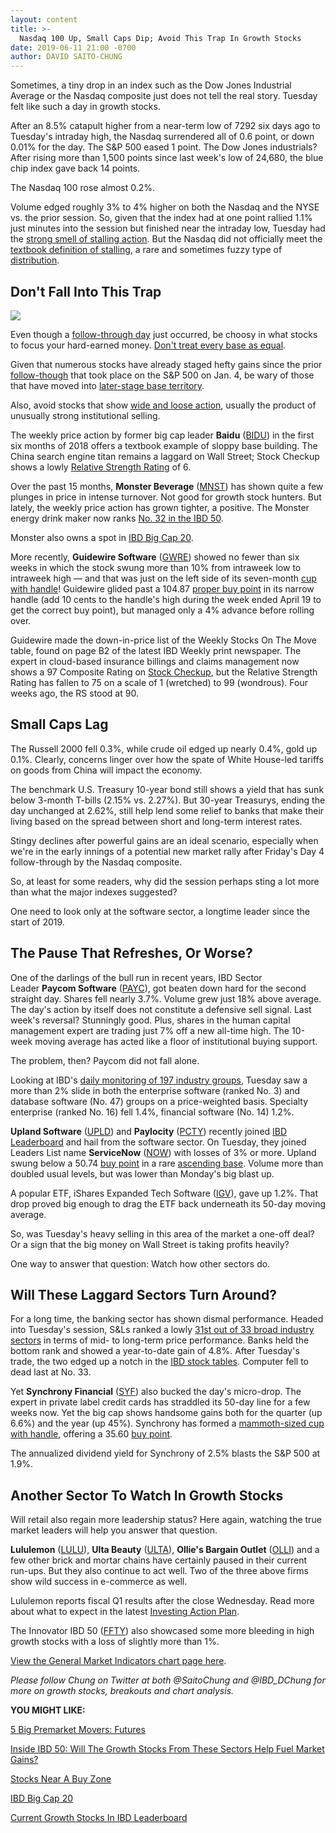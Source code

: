 ```yaml
---
layout: content
title: >-
  Nasdaq 100 Up, Small Caps Dip; Avoid This Trap In Growth Stocks
date: 2019-06-11 21:00 -0700
author: DAVID SAITO-CHUNG
---
```






Sometimes, a tiny drop in an index such as the Dow Jones Industrial Average or the Nasdaq composite just does not tell the real story. Tuesday felt like such a day in growth stocks.




After an 8.5% catapult higher from a near-term low of 7292 six days ago to Tuesday's intraday high, the Nasdaq surrendered all of 0.6 point, or down 0.01% for the day. The S&P 500 eased 1 point. The Dow Jones industrials? After rising more than 1,500 points since last week's low of 24,680, the blue chip index gave back 14 points.


The Nasdaq 100 rose almost 0.2%.


Volume edged roughly 3% to 4% higher on both the Nasdaq and the NYSE vs. the prior session. So, given that the index had at one point rallied 1.1% just minutes into the session but finished near the intraday low, Tuesday had the [strong smell of stalling action](https://www.investors.com/how-to-invest/investors-corner/how-a-stalling-day-provides-a-sign-of-distribution-on-up-day/). But the Nasdaq did not officially meet the [textbook definition of stalling](https://www.investors.com/how-to-invest/investors-corner/how-a-stalling-day-provides-a-sign-of-distribution-on-up-day/), a rare and sometimes fuzzy type of [distribution](https://www.investors.com/how-to-invest/investors-corner/how-do-you-spot-a-major-market-top-easy-look-for-heavy-distribution/).


Don't Fall Into This Trap
-------------------------


![](https://www.investors.com/wp-content/uploads/2019/06/MP061119-255x300.jpg)


Even though a [follow-through day](https://www.investors.com/market-trend/the-big-picture/stock-market-posts-big-gains-ushers-in-positive-signal/) just occurred, be choosy in what stocks to focus your hard-earned money. [Don't treat every base as equal](https://www.investors.com/how-to-invest/investors-corner/how-to-trade-stocks-base-stock-charts/).


Given that numerous stocks have already staged hefty gains since the prior [follow-though](https://www.investors.com/how-to-invest/investors-corner/how-to-find-next-stock-market-bottom/) that took place on the S&P 500 on Jan. 4, be wary of those that have moved into [later-stage base territory](https://www.investors.com/how-to-invest/investors-corner/this-medical-hot-rod-peaked-in-2008-after-5-bases-can-it-lead-stocks-again/).


Also, avoid stocks that show [wide and loose action](https://www.investors.com/how-to-invest/investors-corner/too-much-distribution-in-a-base-can-hurt-a-breakouts-chances/), usually the product of unusually strong institutional selling.


The weekly price action by former big cap leader **Baidu** ([BIDU](https://research.investors.com/quote.aspx?symbol=BIDU)) in the first six months of 2018 offers a textbook example of sloppy base building. The China search engine titan remains a laggard on Wall Street; Stock Checkup shows a lowly [Relative Strength Rating](https://www.investors.com/how-to-invest/investors-corner/relative-strength-rating-stock-chart-analysis-helps-pick-outstanding-growth-stocks/) of 6.


Over the past 15 months, **Monster Beverage** ([MNST](https://research.investors.com/quote.aspx?symbol=MNST)) has shown quite a few plunges in price in intense turnover. Not good for growth stock hunters. But lately, the weekly price action has grown tighter, a positive. The Monster energy drink maker now ranks [No. 32 in the IBD 50](https://research.investors.com/stock-lists/ibd-50/).


Monster also owns a spot in [IBD Big Cap 20](https://research.investors.com/stock-lists/big-cap-20/).



More recently, **Guidewire Software** ([GWRE](https://research.investors.com/quote.aspx?symbol=GWRE)) showed no fewer than six weeks in which the stock swung more than 10% from intraweek low to intraweek high — and that was just on the left side of its seven-month [cup with handle](https://www.investors.com/how-to-invest/investors-corner/how-to-buy-stocks-cup-with-handle-base-alibaba-stock-buy-point/)! Guidewire glided past a 104.87 [proper buy point](https://www.investors.com/how-to-invest/investors-corner/chart-reading-basics-how-a-buy-point-marks-a-time-of-opportunity/) in its narrow handle (add 10 cents to the handle's high during the week ended April 19 to get the correct buy point), but managed only a 4% advance before rolling over.


Guidewire made the down-in-price list of the Weekly Stocks On The Move table, found on page B2 of the latest IBD Weekly print newspaper. The expert in cloud-based insurance billings and claims management now shows a 97 Composite Rating on [Stock Checkup](https://research.investors.com/stock-checkup/nyse-guidewire-software-inc-gwre.aspx), but the Relative Strength Rating has fallen to 75 on a scale of 1 (wretched) to 99 (wondrous). Four weeks ago, the RS stood at 90.


Small Caps Lag
--------------


The Russell 2000 fell 0.3%, while crude oil edged up nearly 0.4%, gold up 0.1%. Clearly, concerns linger over how the spate of White House-led tariffs on goods from China will impact the economy.


The benchmark U.S. Treasury 10-year bond still shows a yield that has sunk below 3-month T-bills (2.15% vs. 2.27%). But 30-year Treasurys, ending the day unchanged at 2.62%, still help lend some relief to banks that make their living based on the spread between short and long-term interest rates.


Stingy declines after powerful gains are an ideal scenario, especially when we're in the early innings of a potential new market rally after Friday's Day 4 follow-through by the Nasdaq composite.


So, at least for some readers, why did the session perhaps sting a lot more than what the major indexes suggested?


One need to look only at the software sector, a longtime leader since the start of 2019.


The Pause That Refreshes, Or Worse?
-----------------------------------


One of the darlings of the bull run in recent years, IBD Sector Leader **Paycom Software** ([PAYC](https://research.investors.com/quote.aspx?symbol=PAYC)), got beaten down hard for the second straight day. Shares fell nearly 3.7%. Volume grew just 18% above average. The day's action by itself does not constitute a defensive sell signal. Last week's reversal? Stunningly good. Plus, shares in the human capital management expert are trading just 7% off a new all-time high. The 10-week moving average has acted like a floor of institutional buying support.


The problem, then? Paycom did not fall alone.


Looking at IBD's [daily monitoring of 197 industry groups](https://www.investors.com/data-tables/industry-group-rankings-jun-11-2019/), Tuesday saw a more than 2% slide in both the enterprise software (ranked No. 3) and database software (No. 47) groups on a price-weighted basis. Specialty enterprise (ranked No. 16) fell 1.4%, financial software (No. 14) 1.2%.


**Upland Software** ([UPLD](https://research.investors.com/quote.aspx?symbol=UPLD)) and **Paylocity** ([PCTY](https://research.investors.com/quote.aspx?symbol=PCTY)) recently joined [IBD Leaderboard](https://www.investors.com/product/leaderboard/?artProdLink=Leaderboard) and hail from the software sector. On Tuesday, they joined Leaders List name **ServiceNow** ([NOW](https://research.investors.com/quote.aspx?symbol=NOW)) with losses of 3% or more. Upland swung below a 50.74 [buy point](https://www.investors.com/how-to-invest/investors-corner/chart-reading-basics-how-a-buy-point-marks-a-time-of-opportunity/) in a rare [ascending base](https://www.investors.com/how-to-invest/investors-corner/chart-reading-202-how-3-retreats-may-yield-an-ascending-base/). Volume more than doubled usual levels, but was lower than Monday's big blast up.


A popular ETF, iShares Expanded Tech Software ([IGV](https://research.investors.com/quote.aspx?symbol=IGV)), gave up 1.2%. That drop proved big enough to drag the ETF back underneath its 50-day moving average.


So, was Tuesday's heavy selling in this area of the market a one-off deal? Or a sign that the big money on Wall Street is taking profits heavily?


One way to answer that question: Watch how other sectors do.


Will These Laggard Sectors Turn Around?
---------------------------------------



For a long time, the banking sector has shown dismal performance. Headed into Tuesday's session, S&Ls ranked a lowly [31st out of 33 broad industry sectors](https://www.investors.com/data-tables/ibd-smart-nyse-nasdaq-tables-jun-10-2019/) in terms of mid- to long-term price performance. Banks held the bottom rank and showed a year-to-date gain of 4.8%. After Tuesday's trade, the two edged up a notch in the [IBD stock tables](https://www.investors.com/data-tables/ibd-smart-nyse-nasdaq-tables-jun-11-2019/). Computer fell to dead last at No. 33.


Yet **Synchrony Financial** ([SYF](https://research.investors.com/quote.aspx?symbol=SYF)) also bucked the day's micro-drop. The expert in private label credit cards has straddled its 50-day line for a few weeks now. Yet the big cap shows handsome gains both for the quarter (up 6.6%) and the year (up 45%). Synchrony has formed a [mammoth-sized cup with handle](https://www.investors.com/how-to-invest/investors-corner/investing-basics-dont-dismiss-all-deep-cup-with-handle-bases/), offering a 35.60 [buy point](https://www.investors.com/how-to-invest/investors-corner/chart-reading-basics-how-a-buy-point-marks-a-time-of-opportunity/).


The annualized dividend yield for Synchrony of 2.5% blasts the S&P 500 at 1.9%.


Another Sector To Watch In Growth Stocks
----------------------------------------


Will retail also regain more leadership status? Here again, watching the true market leaders will help you answer that question.



**Lululemon** ([LULU](https://research.investors.com/quote.aspx?symbol=LULU)), **Ulta Beauty** ([ULTA](https://research.investors.com/quote.aspx?symbol=ULTA)), **Ollie's Bargain Outlet** ([OLLI](https://research.investors.com/quote.aspx?symbol=OLLI)) and a few other brick and mortar chains have certainly paused in their current run-ups. But they also continue to act well. Two of the three above firms show wild success in e-commerce as well.


Lululemon reports fiscal Q1 results after the close Wednesday. Read more about what to expect in the latest [Investing Action Plan](https://www.investors.com/category/research/investing-action-plan/).


The Innovator IBD 50 ([FFTY](https://research.investors.com/quote.aspx?symbol=FFTY)) also showcased some more bleeding in high growth stocks with a loss of slightly more than 1%.


[View the General Market Indicators chart page here](https://www.investors.com/wp-content/uploads/2019/06/IBD1106152459GMI2.pdf).


*Please follow Chung on Twitter at both @SaitoChung and @IBD\_DChung for more on growth stocks, breakouts and chart analysis.*


**YOU MIGHT LIKE:**


[5 Big Premarket Movers: Futures](https://www.investors.com/market-trend/stock-market-today/dow-jones-futures-tesla-shareholder-meeting-medidate-stock-dave-and-busters-crowdstrike/)


[Inside IBD 50: Will The Growth Stocks From These Sectors Help Fuel Market Gains?](https://www.investors.com/stock-lists/ibd-50/beyond-tech-will-5-growth-stock-in-2-sectors-fuel-market-higher/)


[Stocks Near A Buy Zone](https://www.investors.com/category/stock-lists/stocks-near-a-buy-zone/)


[IBD Big Cap 20](https://research.investors.com/stock-lists/big-cap-20/)


[Current Growth Stocks In IBD Leaderboard](https://www.investors.com/product/leaderboard/?artProdLink=Leaderboard)




